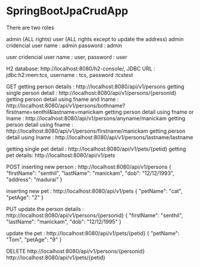 # SpringBootJpaCrudApp


There are two roles

admin (ALL rights)
user (ALL rights except to update the address)
admin cridencial user name : admin password : admin

user cridencial user name : user, password : user

H2 database: http://localhost:8080/h2-console/,
 JDBC URL : jdbc:h2:mem:tcs,
 username : tcs,
 password :tcstest

GET getting person details : http://localhost:8080/api/v1/persons 
getting single person detail : http://localhost:8080/api/v1/persons/{personid}
getting person detail using fname and lname : http://localhost:8080/api/v1/persons/bothname?firstname=senthil&lastname=manickam 
getting person detail using fname or lname : http://localhost:8080/api/v1/persons/anyname/manickam
getting person detail using fname : http://localhost:8080/api/v1/persons/firstname/manickam 
getting person detail using lname : http://localhost:8080/api/v1/persons/lastname/lastname

getting single pet detail : http://localhost:8080/api/v1/pets/{petid}
getting pet details: http://localhost:8080/api/v1/pets


POST 
inserting new person : http://localhost:8080/api/v1/persons 
{
        "firstName": "senthil",
        "lastName": "manickam",
        "dob": "12/12/1993",
        "address": "madurai"
}


inserting new pet : http://localhost:8080/api/v1/pets
{ "petName": "cat", "petAge": "2" }

PUT update the person details : http://localhost:8080/api/v1/persons/{personid} 
{ "firstName": "senthil", "lastName": "manickam", "dob": "12/12/1995" }

update the pet : http://localhost:8080/api/v1/pets/{petid}
 { "petName": "Tom", "petAge": "9" }

 
DELETE 
http://localhost:8080/api/v1/persons/{personid} 
http://localhost:8080/api/v1/pets/{petid}